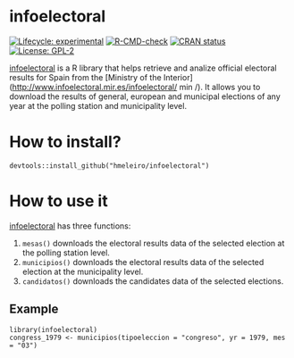 # infoelectoral

<!-- badges: start -->
[![Lifecycle: experimental](https://img.shields.io/badge/lifecycle-experimental-orange.svg)](https://lifecycle.r-lib.org/articles/stages.html#experimental)
[![R-CMD-check](https://github.com/hmeleiro/infoelectoral/workflows/R-CMD-check/badge.svg)](https://github.com/hmeleiro/infoelectoral/actions)
[![CRAN status](https://www.r-pkg.org/badges/version/infoelectoral)](https://CRAN.R-project.org/package=infoelectoral)
[![License: GPL-2](https://img.shields.io/badge/license-GPL--2-blue.svg)](https://cran.r-project.org/web/licenses/GPL-2)
<!-- badges: end -->

[infoelectoral](https://hmeleiro.github.io/infoelectoral/) is a R library that helps retrieve and analize official electoral results for Spain from the [Ministry of the Interior](http://www.infoelectoral.mir.es/infoelectoral/ min /). It allows you to download the results of general, european and municipal elections of any year at the polling station and municipality level. 


# How to install?

```
devtools::install_github("hmeleiro/infoelectoral")
```

# How to use it
[infoelectoral](https://hmeleiro.github.io/infoelectoral/) has three functions:

1. `mesas()` downloads the electoral results data of the selected election at the polling station level.
2. `municipios()` downloads the electoral results data of the selected election at the municipality level.
3. `candidatos()` downloads the candidates data of the selected elections.

## Example

```
library(infoelectoral)
congress_1979 <- municipios(tipoeleccion = "congreso", yr = 1979, mes = "03")

```

